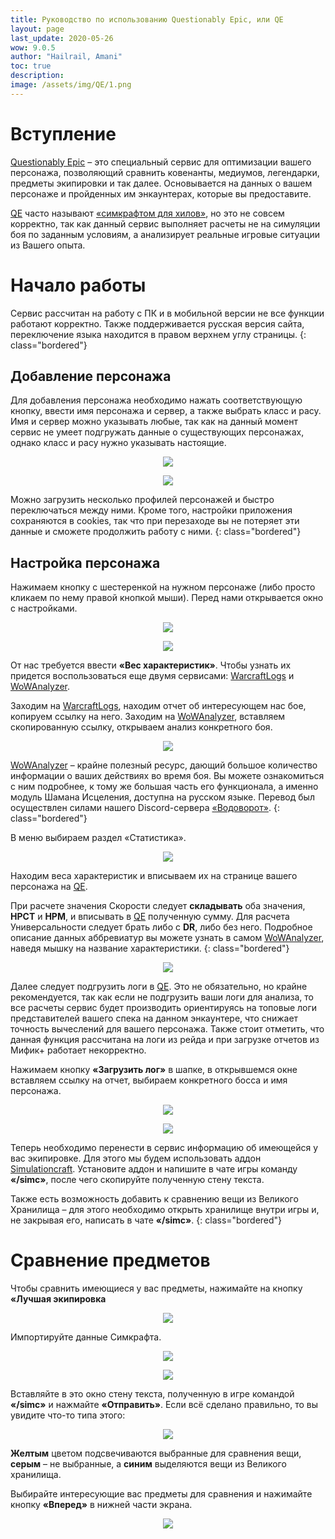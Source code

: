 ```yaml
---
title: Руководство по использованию Questionably Epic, или QE
layout: page
last_update: 2020-05-26
wow: 9.0.5
author: "Hailrail, Amani"
toc: true
description: 
image: /assets/img/QE/1.png
---
```


# Вступление

[Questionably Epic](https://questionablyepic.com/live/) – это специальный сервис для оптимизации вашего персонажа, позволяющий сравнить ковенанты, медиумов, легендарки, предметы экипировки и так далее. Основывается на данных о вашем персонаже и пройденных им энкаунтерах, которые вы предоставите.

[QE](https://questionablyepic.com/live/) часто называют [«симкрафтом для хилов»](https://www.raidbots.com/simbot), но это не совсем корректно, так как данный сервис выполняет расчеты не на симуляции боя по заданным условиям, а анализирует реальные игровые ситуации из Вашего опыта.

# Начало работы

Сервис рассчитан на работу с ПК и в мобильной версии не все функции работают корректно. Также поддерживается русская версия сайта, переключение языка находится в правом верхнем углу страницы.
{: class="bordered"}

## Добавление персонажа

Для добавления персонажа необходимо нажать соответствующую кнопку, ввести имя персонажа и сервер, а также выбрать класс и расу. Имя и сервер можно указывать любые, так как на данный момент сервис не умеет подгружать данные о существующих персонажах, однако класс и расу нужно указывать настоящие.

<p align="center">
<img src="/assets/img/QE/1.png" > 
</p>

<p align="center">
<img src="/assets/img/QE/2.png" > 
</p>

Можно загрузить несколько профилей персонажей и быстро переключаться между ними. Кроме того, настройки приложения сохраняются в cookies, так что при перезаходе вы не потеряет эти данные и сможете продолжить работу с ними.
{: class="bordered"}

## Настройка персонажа

Нажимаем кнопку с шестеренкой на нужном персонаже (либо просто кликаем по нему правой кнопкой мыши). Перед нами открывается окно с настройками. 

<p align="center">
<img src="/assets/img/QE/3.png" > 
</p>

<p align="center">
<img src="/assets/img/QE/4.png" > 
</p>

От нас требуется ввести **«Вес характеристик»**. Чтобы узнать их придется воспользоваться еще двумя сервисами: [WarcraftLogs](https://www.warcraftlogs.com/) и [WoWAnalyzer](https://wowanalyzer.com/).

Заходим на [WarcraftLogs](https://www.warcraftlogs.com/), находим отчет об интересующем нас бое, копируем ссылку на него.
Заходим на [WoWAnalyzer](https://wowanalyzer.com/), вставляем скопированную ссылку, открываем анализ конкретного боя.

<p align="center">
<img src="/assets/img/QE/5.png" > 
</p>

[WoWAnalyzer](https://wowanalyzer.com/) – крайне полезный ресурс, дающий большое количество информации о ваших действиях во время боя. Вы можете ознакомиться с ним подробнее, к тому же большая часть его функционала, а именно модуль Шамана Исцеления, доступна на русском языке. Перевод был осуществлен силами нашего Discord-сервера [«Водоворот»](https://discord.gg/8Bag6kT).
{: class="bordered"}

В меню выбираем раздел «Статистика».

<p align="center">
<img src="/assets/img/QE/6.png" > 
</p>

Находим веса характеристик и вписываем их на странице вашего персонажа на [QE](https://questionablyepic.com/live/).

При расчете значения Скорости следует **складывать** оба значения, **HPCT** и **HPM**, и вписывать в [QE](https://questionablyepic.com/live/) полученную сумму. Для расчета Универсальности следует брать либо с **DR**, либо без него. Подробное описание данных аббревиатур вы можете узнать в самом [WoWAnalyzer](https://wowanalyzer.com/), наведя мышку на название характеристики.
{: class="bordered"}

<p align="center">
<img src="/assets/img/QE/7.png" > 
</p>

Далее следует подгрузить логи в [QE](https://questionablyepic.com/live/). Это не обязательно, но крайне рекомендуется, так как если не подгрузить ваши логи для анализа, то все расчеты сервис будет производить ориентируясь на топовые логи представителей вашего спека на данном энкаунтере, что снижает точность вычеслений для вашего персонажа. Также стоит отметить, что данная функция рассчитана на логи из рейда и при загрузке отчетов из Мифик+ работает некорректно.


Нажимаем кнопку **«Загрузить лог»** в шапке, в открывшемся окне вставляем ссылку на отчет, выбираем конкретного босса и имя персонажа.

<p align="center">
<img src="/assets/img/QE/8.png" > 
</p>

<p align="center">
<img src="/assets/img/QE/9.png" > 
</p>

Теперь необходимо перенести в сервис информацию об имеющейся у вас экипировке. Для этого мы будем использовать аддон [Simulationcraft](https://www.curseforge.com/wow/addons/simulationcraft). Установите аддон и напишите в чате игры команду **«/simc»**, после чего скопируйте полученную стену текста.

Также есть возможность добавить к сравнению вещи из Великого Хранилища – для этого необходимо открыть хранилище внутри игры и, не закрывая его, написать в чате **«/simc»**.
{: class="bordered"}

# Сравнение предметов

Чтобы сравнить имеющиеся у вас предметы, нажимайте на кнопку **«Лучшая экипировка**

<p align="center">
<img src="/assets/img/QE/10.png" > 
</p>

Импортируйте данные Симкрафта.

<p align="center">
<img src="/assets/img/QE/11.png" > 
</p>

<p align="center">
<img src="/assets/img/QE/12.png" > 
</p>

Вставляйте в это окно стену текста, полученную в игре командой **«/simc»** и нажмайте **«Отправить»**. Если всё сделано правильно, то вы увидите что-то типа этого:

<p align="center">
<img src="/assets/img/QE/13.png" > 
</p>

**Желтым** цветом подсвечиваются выбранные для сравнения вещи, **серым** – не выбранные, а **синим** выделяются вещи из Великого хранилища.

Выбирайте интересующие вас предметы для сравнения и нажимайте кнопку **«Вперед»** в нижней части экрана.

<p align="center">
<img src="/assets/img/QE/14.png" > 
</p>










